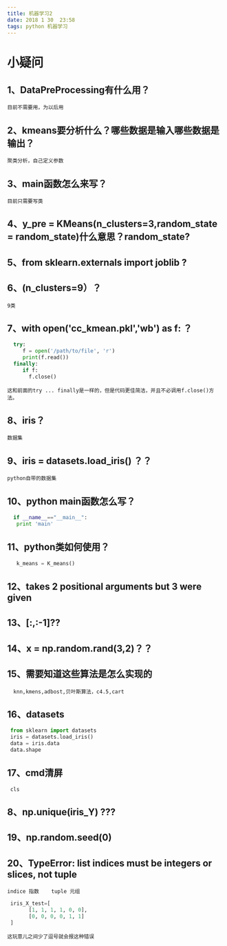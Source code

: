 ```yaml
---
title: 机器学习2
date: 2018 1 30  23:58
tags: python 机器学习
---
```

# 小疑问
## 1、DataPreProcessing有什么用？
    目前不需要用，为以后用

## 2、kmeans要分析什么？哪些数据是输入哪些数据是输出？
    聚类分析，自己定义参数

## 3、main函数怎么来写？
    目前只需要写类

## 4、y_pre = KMeans(n_clusters=3,random_state = random_state)什么意思？random_state?

## 5、from sklearn.externals import joblib   ?

## 6、(n_clusters=9）？
    9类

## 7、with open('cc_kmean.pkl','wb') as f:  ？
   ```python
     try:
        f = open('/path/to/file', 'r')
        print(f.read())
     finally:
        if f:
          f.close()
   ```
    这和前面的try ... finally是一样的，但是代码更佳简洁，并且不必调用f.close()方法。

## 8、iris？
    数据集

## 9、iris = datasets.load_iris() ？？
    python自带的数据集

## 10、python main函数怎么写？
   ```python
     if __name__=="__main__":
      print 'main'
   ```

## 11、python类如何使用？
   ```python
      k_means = K_means()
   ```
## 12、takes 2 positional arguments but 3 were given


## 13、[:,:-1]??


## 14、x = np.random.rand(3,2)？？



## 15、需要知道这些算法是怎么实现的
      knn,kmens,adbost,贝叶斯算法，c4.5,cart


## 16、datasets
   ```python
    from sklearn import datasets
    iris = datasets.load_iris()
    data = iris.data
    data.shape
   ```

## 17、cmd清屏
   ```
    cls
   ```

## 8、np.unique(iris_Y) ???


## 19、np.random.seed(0)


## 20、TypeError: list indices must be integers or slices, not tuple
    indice 指数    tuple 元组
   ```python
    iris_X_test=[
          [1, 1, 1, 1, 0, 0],
          [0, 0, 0, 0, 1, 1]
    ]
   ```
    这玩意儿之间少了逗号就会报这种错误











